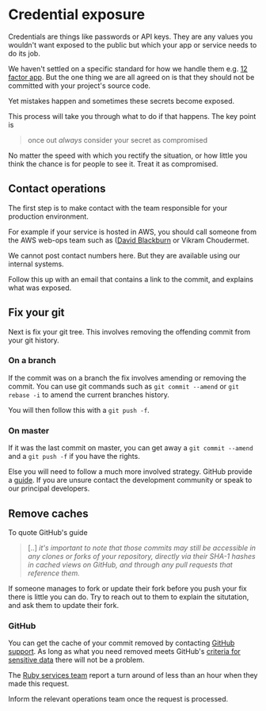 # Credential exposure

Credentials are things like passwords or API keys. They are any values you wouldn't want exposed to the public but which your app or service needs to do its job.

We haven't settled on a specific standard for how we handle them e.g. [12 factor app](https://12factor.net/config). But the one thing we are all agreed on is that they should not be committed with your project's source code.

Yet mistakes happen and sometimes these secrets become exposed.

This process will take you through what to do if that happens. The key point is

> once out *always* consider your secret as compromised

No matter the speed with which you rectify the situation, or how little you think the chance is for people to see it. Treat it as compromised.

## Contact operations

The first step is to make contact with the team responsible for your production environment.

For example if your service is hosted in AWS, you should call someone from the AWS web-ops team such as ([David Blackburn](https://github.com/davidblackburn) or Vikram Choudermet.

We cannot post contact numbers here. But they are available using our internal systems.

Follow this up with an email that contains a link to the commit, and explains what was exposed.

## Fix your git

Next is fix your git tree. This involves removing the offending commit from your git history.

### On a branch

If the commit was on a branch the fix involves amending or removing the commit. You can use git commands such as `git commit --amend` or `git rebase -i` to amend the current branches history.

You will then follow this with a `git push -f`.

### On master

If it was the last commit on master, you can get away a `git commit --amend` and a `git push -f` if you have the rights.

Else you will need to follow a much more involved strategy. GitHub provide a [guide](https://help.github.com/en/github/authenticating-to-github/removing-sensitive-data-from-a-repository). If you are unsure contact the development community or speak to our principal developers.

## Remove caches

To quote GitHub's guide

> [..] *it's important to note that those commits may still be accessible in any clones or forks of your repository, directly via their SHA-1 hashes in cached views on GitHub, and through any pull requests that reference them.*

If someone manages to fork or update their fork before you push your fix there is little you can do. Try to reach out to them to explain the situtation, and ask them to update their fork.

### GitHub

You can get the cache of your commit removed by contacting [GitHub support](https://support.github.com/contact). As long as what you need removed meets GitHub's [criteria for sensitive data](https://help.github.com/en/github/site-policy/github-sensitive-data-removal-policy#what-is-sensitive-data) there will not be a problem.

The [Ruby services team](https://github.com/DEFRA/ruby-services-team) report a turn around of less than an hour when they made this request.

Inform the relevant operations team once the request is processed.

